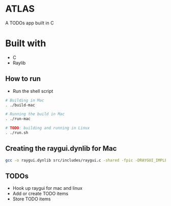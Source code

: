 # ATLAS

A TODOs app built in C

# Built with

- C
- Raylib

## How to run

- Run the shell script

```sh
# Building in Mac
. ./build-mac

# Running the build in Mac
. ./run-mac

# TODO: building and running in Linux
. ./run.sh
```

## Creating the raygui.dynlib for Mac

```sh
gcc -o raygui.dynlib src/includes/raygui.c -shared -fpic -DRAYGUI_IMPLEMENTATION -framework OpenGL -lm -lpthread -ldl libraylib.a -framework IOKit -framework Cocoa -framework OpenGL
```

## TODOs

- Hook up raygui for mac and linux
- Add or create TODO items 
- Store TODO items 
